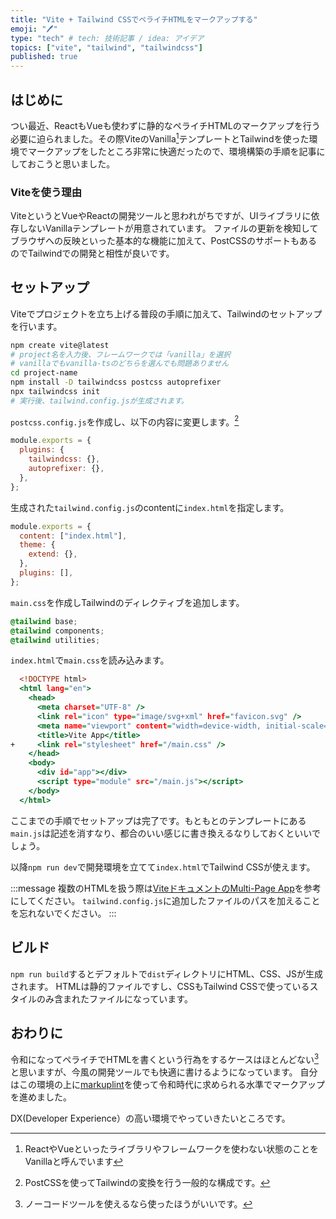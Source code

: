 ```yaml
---
title: "Vite + Tailwind CSSでペライチHTMLをマークアップする"
emoji: "️🖊"
type: "tech" # tech: 技術記事 / idea: アイデア
topics: ["vite", "tailwind", "tailwindcss"]
published: true
---
```


## はじめに

つい最近、ReactもVueも使わずに静的なペライチHTMLのマークアップを行う必要に迫られました。その際ViteのVanilla[^1]テンプレートとTailwindを使った環境でマークアップをしたところ非常に快適だったので、環境構築の手順を記事にしておこうと思いました。

[^1]: ReactやVueといったライブラリやフレームワークを使わない状態のことをVanillaと呼んでいます

### Viteを使う理由

ViteというとVueやReactの開発ツールと思われがちですが、UIライブラリに依存しないVanillaテンプレートが用意されています。
ファイルの更新を検知してブラウザへの反映といった基本的な機能に加えて、PostCSSのサポートもあるのでTailwindでの開発と相性が良いです。

## セットアップ

Viteでプロジェクトを立ち上げる普段の手順に加えて、Tailwindのセットアップを行います。

```sh
npm create vite@latest
# project名を入力後、フレームワークでは「vanilla」を選択
# vanillaでもvanilla-tsのどちらを選んでも問題ありません
cd project-name
npm install -D tailwindcss postcss autoprefixer
npx tailwindcss init
# 実行後、tailwind.config.jsが生成されます。
```

`postcss.config.js`を作成し、以下の内容に変更します。[^2]

[^2]: PostCSSを使ってTailwindの変換を行う一般的な構成です。

```js:postcss.config.js
module.exports = {
  plugins: {
    tailwindcss: {},
    autoprefixer: {},
  },
};
```

生成された`tailwind.config.js`のcontentに`index.html`を指定します。

```js:tailwind.config.js
module.exports = {
  content: ["index.html"],
  theme: {
    extend: {},
  },
  plugins: [],
};
```

`main.css`を作成しTailwindのディレクティブを追加します。

```css:main.css
@tailwind base;
@tailwind components;
@tailwind utilities;
```

`index.html`で`main.css`を読み込みます。

```diff:index.html
  <!DOCTYPE html>
  <html lang="en">
    <head>
      <meta charset="UTF-8" />
      <link rel="icon" type="image/svg+xml" href="favicon.svg" />
      <meta name="viewport" content="width=device-width, initial-scale=1.0" />
      <title>Vite App</title>
+     <link rel="stylesheet" href="/main.css" />
    </head>
    <body>
      <div id="app"></div>
      <script type="module" src="/main.js"></script>
    </body>
  </html>
```

ここまでの手順でセットアップは完了です。もともとのテンプレートにある`main.js`は記述を消すなり、都合のいい感じに書き換えるなりしておくといいでしょう。

以降`npm run dev`で開発環境を立てて`index.html`でTailwind CSSが使えます。

:::message
複数のHTMLを扱う際は[ViteドキュメントのMulti-Page App](https://vitejs.dev/guide/build.html#multi-page-app)を参考にしてください。
`tailwind.config.js`に追加したファイルのパスを加えることを忘れないでください。
:::

## ビルド

`npm run build`するとデフォルトで`dist`ディレクトリにHTML、CSS、JSが生成されます。
HTMLは静的ファイルですし、CSSもTailwind CSSで使っているスタイルのみ含まれたファイルになっています。

## おわりに

令和になってペライチでHTMLを書くという行為をするケースはほとんどない[^3]と思いますが、今風の開発ツールでも快適に書けるようになっています。
自分はこの環境の上に[markuplint](https://markuplint.dev/)を使って令和時代に求められる水準でマークアップを進めました。

DX(Developer Experience）の高い環境でやっていきたいところです。

[^3]: ノーコードツールを使えるなら使ったほうがいいです。

